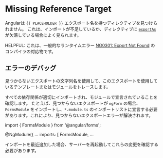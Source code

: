# Missing Reference Target

<docs-video src="https://www.youtube.com/embed/fUSAg4kp2WQ"/>

Angularは `{{ PLACEHOLDER }}` エクスポート名を持つディレクティブを見つけられません。
これは、インポートが不足しているか、ディレクティブに [`exportAs`](api/core/Directive#exportAs) が欠落している場合によく見られます。

HELPFUL: これは、一般的なランタイムエラー [NG0301: Export Not Found](errors/NG0301) のコンパイラの対応物です。

## エラーのデバッグ

見つからないエクスポートの文字列名を使用して、このエクスポートを使用しているテンプレートまたはモジュールをトレースします。

すべての依存関係が適切にインポートされ、モジュールで宣言されていることを確認します。
たとえば、見つからないエクスポートが `ngForm` の場合、`FormsModule` をインポートし、`*.module.ts` のインポートリストに宣言する必要があります。これにより、見つからないエクスポートエラーが解決されます。

<docs-code language="typescript">

import { FormsModule } from '@angular/forms';

@NgModule({
  …
  imports: [
    FormsModule,
    …

</docs-code>

インポートを最近追加した場合、サーバーを再起動してこれらの変更を確認する必要があります。
